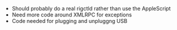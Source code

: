 
* Should probably do a real rigctld rather than use the AppleScript
* Need more code around XMLRPC for exceptions
* Code needed for plugging and unpluggng USB